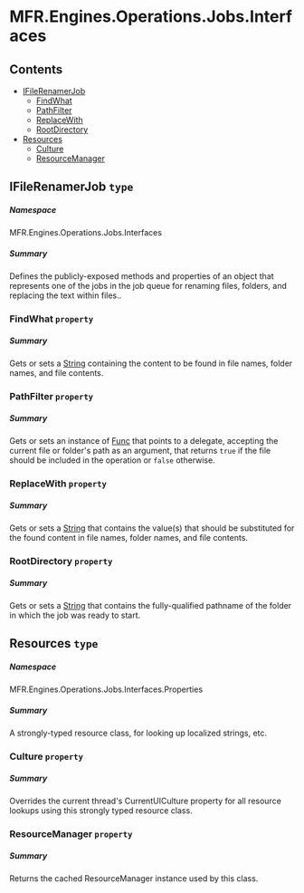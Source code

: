 <a name='assembly'></a>
# MFR.Engines.Operations.Jobs.Interfaces

## Contents

- [IFileRenamerJob](#T-MFR-Engines-Operations-Jobs-Interfaces-IFileRenamerJob 'MFR.Engines.Operations.Jobs.Interfaces.IFileRenamerJob')
  - [FindWhat](#P-MFR-Engines-Operations-Jobs-Interfaces-IFileRenamerJob-FindWhat 'MFR.Engines.Operations.Jobs.Interfaces.IFileRenamerJob.FindWhat')
  - [PathFilter](#P-MFR-Engines-Operations-Jobs-Interfaces-IFileRenamerJob-PathFilter 'MFR.Engines.Operations.Jobs.Interfaces.IFileRenamerJob.PathFilter')
  - [ReplaceWith](#P-MFR-Engines-Operations-Jobs-Interfaces-IFileRenamerJob-ReplaceWith 'MFR.Engines.Operations.Jobs.Interfaces.IFileRenamerJob.ReplaceWith')
  - [RootDirectory](#P-MFR-Engines-Operations-Jobs-Interfaces-IFileRenamerJob-RootDirectory 'MFR.Engines.Operations.Jobs.Interfaces.IFileRenamerJob.RootDirectory')
- [Resources](#T-MFR-Engines-Operations-Jobs-Interfaces-Properties-Resources 'MFR.Engines.Operations.Jobs.Interfaces.Properties.Resources')
  - [Culture](#P-MFR-Engines-Operations-Jobs-Interfaces-Properties-Resources-Culture 'MFR.Engines.Operations.Jobs.Interfaces.Properties.Resources.Culture')
  - [ResourceManager](#P-MFR-Engines-Operations-Jobs-Interfaces-Properties-Resources-ResourceManager 'MFR.Engines.Operations.Jobs.Interfaces.Properties.Resources.ResourceManager')

<a name='T-MFR-Engines-Operations-Jobs-Interfaces-IFileRenamerJob'></a>
## IFileRenamerJob `type`

##### Namespace

MFR.Engines.Operations.Jobs.Interfaces

##### Summary

Defines the publicly-exposed methods and properties of an object that
represents one of the jobs in the job queue for renaming files, folders, and
replacing the text within files..

<a name='P-MFR-Engines-Operations-Jobs-Interfaces-IFileRenamerJob-FindWhat'></a>
### FindWhat `property`

##### Summary

Gets or sets a [String](http://msdn.microsoft.com/query/dev14.query?appId=Dev14IDEF1&l=EN-US&k=k:System.String 'System.String') containing the content to be
found in file names, folder names, and file contents.

<a name='P-MFR-Engines-Operations-Jobs-Interfaces-IFileRenamerJob-PathFilter'></a>
### PathFilter `property`

##### Summary

Gets or sets an instance of [Func](http://msdn.microsoft.com/query/dev14.query?appId=Dev14IDEF1&l=EN-US&k=k:System.Func 'System.Func') that points to a
delegate, accepting the current file or folder's path as an argument, that
returns `true` if the file should be included in the operation
or `false` otherwise.

<a name='P-MFR-Engines-Operations-Jobs-Interfaces-IFileRenamerJob-ReplaceWith'></a>
### ReplaceWith `property`

##### Summary

Gets or sets a [String](http://msdn.microsoft.com/query/dev14.query?appId=Dev14IDEF1&l=EN-US&k=k:System.String 'System.String') that contains the value(s) that
should be substituted for the found content in file names, folder names, and
file contents.

<a name='P-MFR-Engines-Operations-Jobs-Interfaces-IFileRenamerJob-RootDirectory'></a>
### RootDirectory `property`

##### Summary

Gets or sets a [String](http://msdn.microsoft.com/query/dev14.query?appId=Dev14IDEF1&l=EN-US&k=k:System.String 'System.String') that contains the fully-qualified
pathname of the folder in which the job was ready to start.

<a name='T-MFR-Engines-Operations-Jobs-Interfaces-Properties-Resources'></a>
## Resources `type`

##### Namespace

MFR.Engines.Operations.Jobs.Interfaces.Properties

##### Summary

A strongly-typed resource class, for looking up localized strings, etc.

<a name='P-MFR-Engines-Operations-Jobs-Interfaces-Properties-Resources-Culture'></a>
### Culture `property`

##### Summary

Overrides the current thread's CurrentUICulture property for all
  resource lookups using this strongly typed resource class.

<a name='P-MFR-Engines-Operations-Jobs-Interfaces-Properties-Resources-ResourceManager'></a>
### ResourceManager `property`

##### Summary

Returns the cached ResourceManager instance used by this class.
